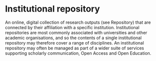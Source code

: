 # Institutional repository
 
An online, digital collection of research outputs (see Repository) that are connected by their affiliation with a specific institution. Institutional repositories are most commonly associated with universities and other academic organisations, and so the contents of a single institutional repository may therefore cover a range of disciplines. An institutional repository may often be managed as part of a wider suite of services supporting scholarly communication, Open Access and Open Education.
